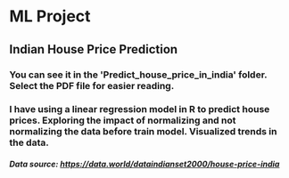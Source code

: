 # ML Project
## Indian House Price Prediction
### You can see it in the 'Predict_house_price_in_india' folder. Select the PDF file for easier reading.
### I have using a linear regression model in R to predict house prices. Exploring the impact of normalizing and not normalizing the data before train model. Visualized trends in the data.
##### Data source: https://data.world/dataindianset2000/house-price-india

